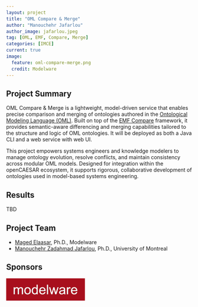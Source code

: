 ```yaml
---
layout: project
title: "OML Compare & Merge"
author: "Manouchehr Jafarlou"
author_image: jafarlou.jpeg
tag: [OML, EMF, Compare, Merge]
categories: [IMCE]
current: true
image:
  feature: oml-compare-merge.png
  credit: Modelware
---
```


## Project Summary

OML Compare & Merge is a lightweight, model-driven service that enables precise comparison and merging of ontologies authored in the [Ontological Modeling Language (OML)](https://www.opencaesar.io/oml/). Built on top of the [EMF Compare](https://eclipse.dev/emf/compare/) framework, it provides semantic-aware differencing and merging capabilities tailored to the structure and logic of OML ontologies. It will be deployed as both a Java CLI and a web service with web UI.

This project empowers systems engineers and knowledge modelers to manage ontology evolution, resolve conflicts, and maintain consistency across modular OML models. Designed for integration within the openCAESAR ecosystem, it supports rigorous, collaborative development of ontologies used in model-based systems engineering.

## Results

TBD

## Project Team

- [Maged Elaasar](/contributors/Maged%20Elaasar.html), Ph.D., Modelware
- [Manouchehr Zadahmad Jafarlou](https://ca.linkedin.com/in/manouchehr-zadahmad), Ph.D., University of Montreal

## Sponsors

[![Modelware](/assets/img/modelware.png)](https://modelware.io/)